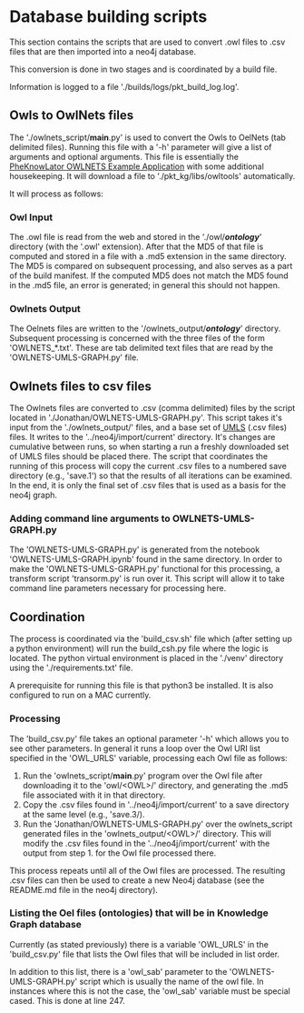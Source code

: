 # Database building scripts

This section contains the scripts that are used to convert .owl files to .csv files that are then imported into a neo4j database.

This conversion is done in two stages and is coordinated by a build file.

Information is logged to a file './builds/logs/pkt_build_log.log'.

## Owls to OwlNets files

The './owlnets_script/__main__.py' is used to convert the Owls to OelNets (tab delimited files). Running this file with a '-h' parameter will give a list of arguments and optional arguments. This file is essentially the [PheKnowLator OWLNETS Example Application](https://github.com/callahantiff/PheKnowLator/blob/master/notebooks/OWLNETS_Example_Application.ipynb) with some additional housekeeping. It will download a file to './pkt_kg/libs/owltools' automatically.

It will process as follows:

### Owl Input

The .owl file is read from the web and stored in the './owl/***ontology***' directory (with the '.owl' extension). After that the MD5 of that file is computed and stored in a file with a .md5 extension in the same directory. The MD5 is compared on subsequent processing, and also serves as a part of the build manifest. If the computed MD5 does not match the MD5 found in the .md5 file, an error is generated; in general this should not happen.

### Owlnets Output

The Oelnets files are written to the '/owlnets_output/***ontology***' directory. Subsequent processing is concerned with the three files of the form 'OWLNETS_*.txt'. These are tab delimited text files that are read by the 'OWLNETS-UMLS-GRAPH.py' file.

## Owlnets files to csv files

The Owlnets files are converted to .csv (comma delimited) files by the script located in './Jonathan/OWLNETS-UMLS-GRAPH.py'. This script takes it's input from the './owlnets_output/' files, and a base set of [UMLS](https://www.nlm.nih.gov/research/umls/index.html) (.csv files) files. It writes to the '../neo4j/import/current' directory. It's changes are cumulative between runs, so when starting a run a freshly downloaded set of UMLS files should be placed there. The script that coordinates the running of this process will copy the current .csv files to a numbered save directory (e.g., 'save.1') so that the results of all iterations can be examined. In the end, it is only the final set of .csv files that is used as a basis for the neo4j graph.

### Adding command line arguments to OWLNETS-UMLS-GRAPH.py

The 'OWLNETS-UMLS-GRAPH.py' is generated from the notebook 'OWLNETS-UMLS-GRAPH.ipynb' found in the same directory. In order to make the 'OWLNETS-UMLS-GRAPH.py' functional for this processing, a transform script 'transorm.py' is run over it. This script will allow it to take command line parameters necessary for processing here.

## Coordination

The process is coordinated via the 'build_csv.sh' file which (after setting up a python environment) will run the build_csh.py file where the logic is located. The python virtual environment is placed in the './venv' directory using the './requirements.txt' file.

A prerequisite for running this file is that python3 be installed. It is also configured to run on a MAC currently.

### Processing

The 'build_csv.py' file takes an optional parameter '-h' which allows you to see other parameters. In general it runs a loop over the Owl URI list specified in the 'OWL_URLS' variable, processing each Owl file as follows:
1. Run the 'owlnets_script/__main__.py' program over the Owl file after downloading it to the 'owl/&lt;OWL&gt;/' directory, and generating the .md5 file associated with it in that directory.
2. Copy the .csv files found in '../neo4j/import/current' to a save directory at the same level (e.g., 'save.3/).
3. Run the 'Jonathan/OWLNETS-UMLS-GRAPH.py' over the owlnets_script generated files in the 'owlnets_output/&lt;OWL&gt;/' directory. This will modify the .csv files found in the '../neo4j/import/current' with the output from step 1. for the Owl file processed there.

This process repeats until all of the Owl files are processed. The resulting .csv files can then be used to create a new Neo4j database (see the README.md file in the neo4j directory).

### Listing the Oel files (ontologies) that will be in Knowledge Graph database

Currently (as stated previously) there is a variable 'OWL_URLS' in the 'build_csv.py' file that lists the Owl files that will be included in list order.

In addition to this list, there is a 'owl_sab' parameter to the 'OWLNETS-UMLS-GRAPH.py' script which is usually the name of the owl file. In instances where this is not the case, the 'owl_sab' variable must be special cased. This is done at line 247.
